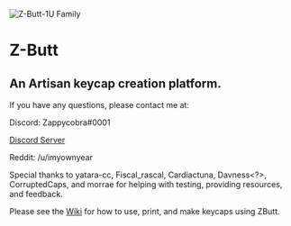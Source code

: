 ![Z-Butt-1U Family](https://github.com/imyownyear/Z-Butt/blob/master/img/Zbutt-Family.png?raw=true)

# Z-Butt
## An Artisan keycap creation platform.

If you have any questions, please contact me at:

Discord: Zappycobra#0001


[Discord Server ](https://discord.gg/nUsyadp)


Reddit: /u/imyownyear


Special thanks to yatara-cc, Fiscal_rascal, Cardiactuna, Davness<?>, CorruptedCaps, and morrae for helping with testing, providing resources, and feedback.


Please see the [Wiki](https://github.com/imyownyear/Z-Butt/wiki) for how to use, print, and make keycaps using ZButt.
